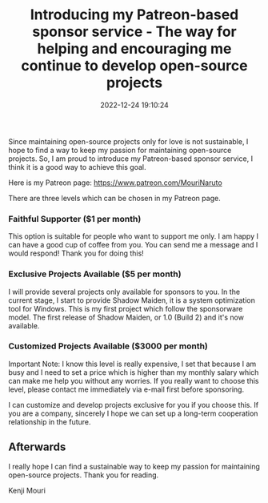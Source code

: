 ﻿---
title: >-
  Introducing my Patreon-based sponsor service - The way for helping and
  encouraging me continue to develop open-source projects
date: 2022-12-24 19:10:24
categories:
- [Announcement, Life]
tags:
- Announcement
- Life
---

Since maintaining open-source projects only for love is not sustainable, I hope
to find a way to keep my passion for maintaining open-source projects. So, I am
proud to introduce my Patreon-based sponsor service, I think it is a good way 
to achieve this goal.

Here is my Patreon page: https://www.patreon.com/MouriNaruto

There are three levels which can be chosen in my Patreon page.

### Faithful Supporter ($1 per month)

This option is suitable for people who want to support me only. I am happy I 
can have a good cup of coffee from you. You can send me a message and I would
respond! Thank you for doing this!

### Exclusive Projects Available ($5 per month)

I will provide several projects only available for sponsors to you. In the
current stage, I start to provide Shadow Maiden, it is a system optimization 
tool for Windows. This is my first project which follow the sponsorware model.
The first release of Shadow Maiden, or 1.0 (Build 2) and it's now available.

### Customized Projects Available ($3000 per month)

Important Note: I know this level is really expensive, I set that because I am 
busy and I need to set a price which is higher than my monthly salary which can
make me help you without any worries. If you really want to choose this level,
please contact me immediately via e-mail first before sponsoring.

I can customize and develop projects exclusive for you if you choose this. If
you are a company, sincerely I hope we can set up a long-term cooperation 
relationship in the future.

## Afterwards

I really hope I can find a sustainable way to keep my passion for maintaining
open-source projects. Thank you for reading.

Kenji Mouri
